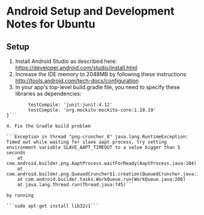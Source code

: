 # Android Setup and Development Notes for Ubuntu

## Setup

1. Install Android Studio as described here: https://developer.android.com/studio/install.html
2. Increase the IDE memory to 2048MB by following these instructions: http://tools.android.com/tech-docs/configuration
3. In your app's top-level build.gradle file, you need to specify these libraries as dependencies:

```dependencies {
        testCompile: 'junit:junit:4.12'
        testCompile: 'org.mockito:mockito-core:1.10.19'
}```

4. Fix the Gradle build problem 

```Exception in thread "png-cruncher_8" java.lang.RuntimeException: Timed out while waiting for slave aapt process, try setting environment variable SLAVE_AAPT_TIMEOUT to a value bigger than 5 seconds
    at com.android.builder.png.AaptProcess.waitForReady(AaptProcess.java:104)
    at com.android.builder.png.QueuedCruncher$1.creation(QueuedCruncher.java:107)
    at com.android.builder.tasks.WorkQueue.run(WorkQueue.java:206)
    at java.lang.Thread.run(Thread.java:745)```

by running

```sudo apt-get install lib32z1```



